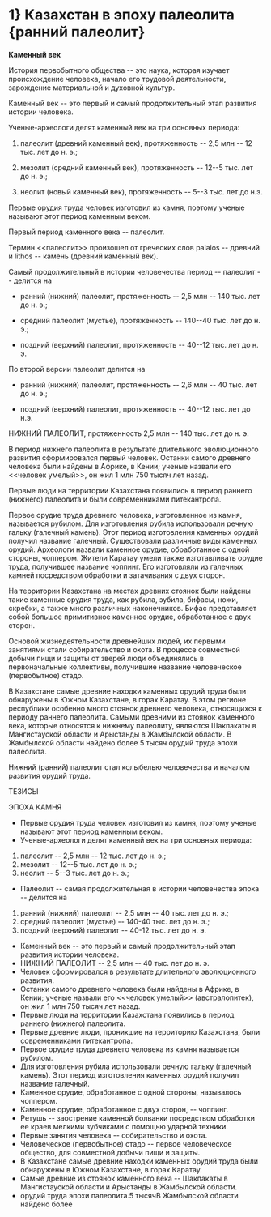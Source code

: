 # 1} Казахстан в эпоху палеолита {ранний палеолит}

**Каменный век**

История первобытного общества -- это наука, которая изучает происхождение человека, начало его трудовой деятельности, зарождение материальной и духовной культур.

Каменный век -- это первый и самый продолжительный этап развития истории человека.

Ученые-археологи делят каменный век на три основных периода:

1) палеолит (древний каменный век), протяженность -- 2,5 млн -- 12 тыс. лет до н. э.;

2) мезолит (средний каменный век), протяженность -- 12--5 тыс. лет до н. э.;

3) неолит (новый каменный век), протяженность -- 5--3 тыс. лет до н.э.

Первые орудия труда человек изготовил из камня, поэтому ученые называют этот период каменным веком.

Первый период каменного века -- палеолит.

Термин \<\<палеолит\>\> произошел от греческих слов palaios -- древний и lithos -- камень (древний каменный век).

Самый продолжительный в истории человечества период -- палеолит -- делится на

* ранний (нижний) палеолит, протяженность -- 2,5 млн -- 140 тыс. лет до н. э.;

* средний палеолит (мустье), протяженность -- 140--40 тыс. лет до н. э.;

* поздний (верхний) палеолит, протяженность -- 40--12 тыс. лет до н. э.

По второй версии палеолит делится на

* ранний (нижний) палеолит, протяженность -- 2,6 млн -- 40 тыс. лет до н. э.;

* поздний (верхний) палеолит, протяженность -- 40--12 тыс. лет до н.э.

НИЖНИЙ ПАЛЕОЛИТ, протяженность 2,5 млн -- 140 тыс. лет до н. э.

В период нижнего палеолита в результате длительного эволюционного развития сформировался первый человек. Останки самого древнего человека были найдены в Африке, в Кении; ученые назвали его \<\<человек умелый\>\>, он жил 1 млн 750 тысяч лет назад.

Первые люди на территории Казахстана появились в период раннего (нижнего) палеолита и были современниками питекантропа.

Первое орудие труда древнего человека, изготовленное из камня, называется рубилом. Для изготовления рубила использовали речную гальку (галечный камень). Этот период изготовления каменных орудий получил название галечный. Существовали различные виды каменных орудий. Археологи назвали каменное орудие, обработанное с одной стороны, чоппером. Жители Каратау умели также изготавливать орудие труда, получившее название чоппинг. Его изготовляли из галечных камней посредством обработки и затачивания с двух сторон.

На территории Казахстана на местах древних стоянок были найдены такие каменные орудия труда, как рубила, зубила, бифасы, ножи, скребки, а также много различных наконечников. Бифас представляет собой большое примитивное каменное орудие, обработанное с двух сторон.

Основой жизнедеятельности древнейших людей, их первыми занятиями стали собирательство и охота. В процессе совместной добычи пищи и защиты от зверей люди объединялись в первоначальные коллективы, получившие название человеческое (первобытное) стадо.

В Казахстане самые древние находки каменных орудий труда были обнаружены в Южном Казахстане, в горах Каратау. В этом регионе республики особенно много стоянок древнего человека, относящихся к периоду раннего палеолита. Самыми древними из стоянок каменного века, которые относятся к нижнему палеолиту, являются Шакпакаты в Мангистауской области и Арыстанды в Жамбылской области. В Жамбылской области найдено более 5 тысяч орудий труда эпохи палеолита.

Нижний (ранний) палеолит стал колыбелью человечества и началом развития орудий труда.

ТЕЗИСЫ

ЭПОХА КАМНЯ

* Первые орудия труда человек изготовил из камня, поэтому ученые называют этот период каменным веком.
* Ученые-археологи делят каменный век на три основных периода:

1. палеолит -- 2,5 млн -- 12 тыс. лет до н. э.;
2. мезолит -- 12--5 тыс. лет до н. э.;
3. неолит -- 5--3 тыс. лет до н. э.;

* Палеолит -- самая продолжительная в истории человечества эпоха -- делится на

1. ранний (нижний) палеолит -- 2,5 млн -- 40 тыс. лет до н. э.;
2. средний палеолит (мустье) -- 140-40 тыс. лет до н. э.;
3. поздний (верхний) палеолит -- 40-12 тыс. лет до н. э.

* Каменный век -- это первый и самый продолжительный этап развития истории человека.
* НИЖНИЙ ПАЛЕОЛИТ -- 2,5 млн -- 40 тыс. лет до н. э.
* Человек сформировался в результате длительного эволюционного развития.
* Останки самого древнего человека были найдены в Африке, в Кении; ученые назвали его \<\<человек умелый\>\> (австралопитек), он жил 1 млн 750 тысяч лет назад.
* Первые люди на территории Казахстана появились в период раннего (нижнего) палеолита.
* Первые древние люди, проникшие на территорию Казахстана, были современниками питекантропа.
* Первое орудие труда древнего человека из камня называется рубилом.
* Для изготовления рубила использовали речную гальку (галечный камень). Этот период изготовления каменных орудий получил название галечный.
* Каменное орудие, обработанное с одной стороны, называлось чоппером.
* Каменное орудие, обработанное с двух сторон, -- чоппинг.
* Ретушь -- заострение каменной болванки посредством обработки ее краев мелкими зубчиками с помощью ударной техники.
* Первые занятия человека -- собирательство и охота.
* Человеческое (первобытное) стадо -- первое человеческое общество, для совместной добычи пищи и защиты.
* В Казахстане самые древние находки каменных орудий труда были обнаружены в Южном Казахстане, в горах Каратау.
* Самые древние из стоянок каменного века -- Шакпакаты в Мангистауской области и Арыстанды в Жамбылской области.
* орудий труда эпохи палеолита.5 тысячВ Жамбылской области найдено более
